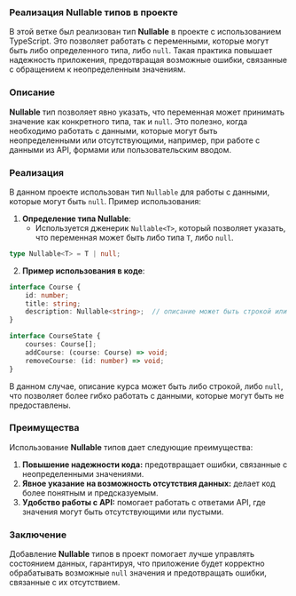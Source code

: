 ### Реализация Nullable типов в проекте

В этой ветке был реализован тип **Nullable** в проекте с использованием TypeScript. Это позволяет работать с переменными, которые могут быть либо определенного типа, либо `null`. Такая практика повышает надежность приложения, предотвращая возможные ошибки, связанные с обращением к неопределенным значениям.

### Описание

**Nullable** тип позволяет явно указать, что переменная может принимать значение как конкретного типа, так и `null`. Это полезно, когда необходимо работать с данными, которые могут быть неопределенными или отсутствующими, например, при работе с данными из API, формами или пользовательским вводом.

### Реализация

В данном проекте использован тип `Nullable` для работы с данными, которые могут быть `null`. Пример использования:

1. **Определение типа Nullable**:
    - Используется дженерик `Nullable<T>`, который позволяет указать, что переменная может быть либо типа `T`, либо `null`.

```ts
type Nullable<T> = T | null;
```

2. **Пример использования в коде**:

```ts
interface Course {
    id: number;
    title: string;
    description: Nullable<string>;  // описание может быть строкой или null
}

interface CourseState {
    courses: Course[];
    addCourse: (course: Course) => void;
    removeCourse: (id: number) => void;
}
```

В данном случае, описание курса может быть либо строкой, либо `null`, что позволяет более гибко работать с данными, которые могут быть не предоставлены.

### Преимущества

Использование **Nullable** типов дает следующие преимущества:

1. **Повышение надежности кода:** предотвращает ошибки, связанные с неопределенными значениями.
2. **Явное указание на возможность отсутствия данных:** делает код более понятным и предсказуемым.
3. **Удобство работы с API:** помогает работать с ответами API, где значения могут быть отсутствующими или пустыми.

### Заключение

Добавление **Nullable** типов в проект помогает лучше управлять состоянием данных, гарантируя, что приложение будет корректно обрабатывать возможные `null` значения и предотвращать ошибки, связанные с их отсутствием.
